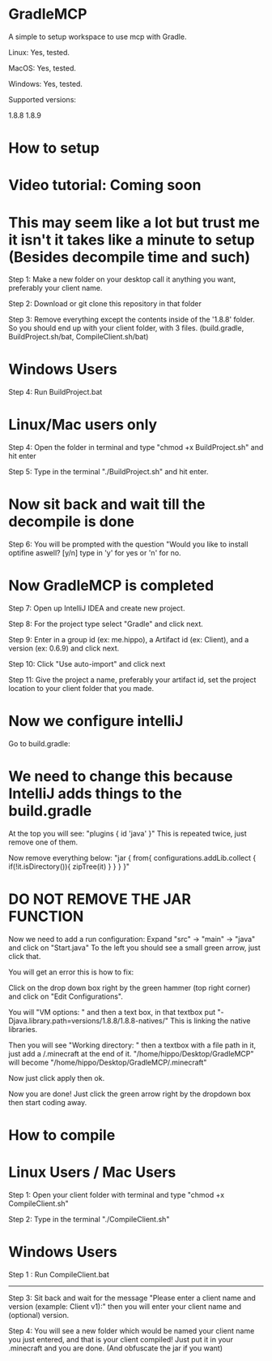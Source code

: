 # GradleMCP
A simple to setup workspace to use mcp with Gradle.

Linux: Yes, tested.

MacOS: Yes, tested.

Windows: Yes, tested.

Supported versions:

1.8.8
1.8.9

# How to setup #

# Video tutorial: Coming soon #

# This may seem like a lot but trust me it isn't it takes like a minute to setup (Besides decompile time and such) #

Step 1: Make a new folder on your desktop call it anything you want, preferably your client name.

Step 2: Download or git clone this repository in that folder

Step 3: Remove everything except the contents inside of the '1.8.8' folder. So you should end up with your client folder, with 3 files. (build.gradle, BuildProject.sh/bat, CompileClient.sh/bat)

# Windows Users #

Step 4: Run BuildProject.bat

# Linux/Mac users only #

Step 4: Open the folder in terminal and type "chmod +x BuildProject.sh" and hit enter

Step 5: Type in the terminal "./BuildProject.sh" and hit enter.

# Now sit back and wait till the decompile is done #

Step 6: You will be prompted with the question "Would you like to install optifine aswell? [y/n] type in 'y' for yes or 'n' for no.

# Now GradleMCP is completed #

Step 7: Open up IntelliJ IDEA and create new project.

Step 8: For the project type select "Gradle" and click next.

Step 9: Enter in a group id (ex: me.hippo), a Artifact id (ex: Client), and a version (ex: 0.6.9) and click next.

Step 10: Click "Use auto-import" and click next

Step 11: Give the project a name, preferably your artifact id, set the project location to your client folder that you made.

# Now we configure intelliJ #

Go to build.gradle:

# We need to change this because IntelliJ adds things to the build.gradle #

At the top you will see:
"plugins {
    id 'java'
}"
This is repeated twice, just remove one of them.

Now remove everything below:
"jar {
    from{
        configurations.addLib.collect {
            if(!it.isDirectory()){
                zipTree(it)
            }
        }
    }
}"
# DO NOT REMOVE THE JAR FUNCTION #

Now we need to add a run configuration:
Expand "src" -> "main" -> "java" and click on "Start.java"
To the left you should see a small green arrow, just click that.

You will get an error this is how to fix:

Click on the drop down box right by the green hammer (top right corner) and click on "Edit Configurations".

You will "VM options: " and then a text box, in that textbox put "-Djava.library.path=versions/1.8.8/1.8.8-natives/" This is linking the native libraries.

Then you will see "Working directory: " then a textbox with a file path in it, just add a /.minecraft at the end of it.
"/home/hippo/Desktop/GradleMCP" will become "/home/hippo/Desktop/GradleMCP/.minecraft"

Now just click apply then ok.

Now you are done! Just click the green arrow right by the dropdown box then start coding away.




# How to compile #

# Linux Users / Mac Users #

Step 1: Open your client folder with terminal and type "chmod +x CompileClient.sh"

Step 2: Type in the terminal "./CompileClient.sh"

# Windows Users #

Step 1 : Run CompileClient.bat

_________________________________________________________________________________

Step 3: Sit back and wait for the message "Please enter a client name and version (example: Client v1):" then you will enter your client name and (optional) version.

Step 4: You will see a new folder which would be named your client name you just entered, and that is your client compiled! Just put it in your .minecraft and you are done. (And obfuscate the jar if you want)
